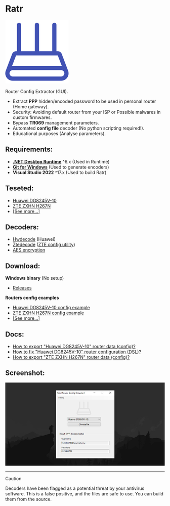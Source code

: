 # Ratr

[![Ratr](./.static/icon.svg)](#)

Router Config Extractor (GUI).  

* Extract **PPP** hidden/encoded password to be used in personal router (Home gateway).
* Security: Avoiding default router from your ISP or Possible malwares in custom firmwares.
* Bypass **TR069** management parameters.
* Automated **config file** decoder (No python scripting required!).
* Educational purposes (Analyse parameters).

## Requirements:

* [**.NET Desktop Runtime**](https://dotnet.microsoft.com/en-us/download/dotnet/thank-you/runtime-desktop-6.0.23-windows-x64-installer) ^6.x (Used in Runtime)
* [**Git for Windows**](https://git-scm.com/downloads/win) (Used to generate encoders)
* **Visual Studio 2022** ^17.x (Used to build Ratr)

## Teseted:

* [Huawei DG8245V-10](https://www.manualslib.com/manual/2439878/Huawei-Dg8245v.html)
* [ZTE ZXHN H267N](https://www.manualslib.com/products/Zte-Zxhn-H267n-6917102.html)
* [[See more...]](./Compatibility.md)

## Decoders:

* [Hwdecode](https://github.com/Jakiboy/Hwdecode) (Huawei)
* [Ztedecode](https://github.com/Jakiboy/Ztedecode) ([ZTE config utility](https://github.com/mkst/zte-config-utility))
* [AES encryption](https://pypi.org/project/pycryptodomex/)

## Download:

**Windows binary** (No setup)

* [Releases](https://github.com/Jakiboy/Ratr/releases)

**Routers config examples**

* [Huawei DG8245V-10 config example](https://github.com/Jakiboy/Ratr/raw/refs/heads/main/config/Huawei-DG8245V-10.example.xml)
* [ZTE ZXHN H267N config example](https://github.com/Jakiboy/Ratr/raw/refs/heads/main/config/ZTE-ZXHN-H267N.example.bin)
* [[See more...]](./config)

## Docs:

* [How to export "Huawei DG8245V-10" router data (config)?](./docs/Huawei-DG8245V-10-Export.md)
* [How to fix "Huawei DG8245V-10" router configuration (DSL)?](./docs/Huawei-DG8245V-10-Config.md)
* [How to export "ZTE ZXHN H267N" router data (config)?](./docs/ZTE-ZXHN-H267N-Export.md)

## Screenshot:

[![screenshot](./.static/screenshot.jpg)](#)

---

> [!CAUTION]
> Decoders have been flagged as a potential threat by your antivirus software. This is a false positive, and the files are safe to use. You can build them from the source.
